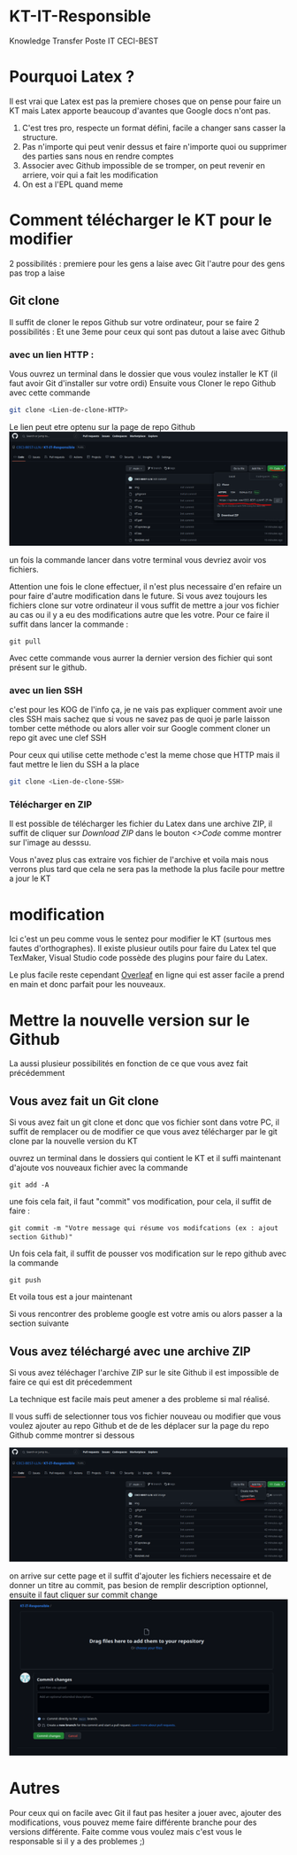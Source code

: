 # KT-IT-Responsible
Knowledge Transfer Poste IT CECI-BEST

# Pourquoi Latex ?
Il est vrai que Latex est pas la premiere choses que on pense pour faire un KT mais Latex apporte beaucoup d'avantes que Google docs n'ont pas.

1) C'est tres pro, respecte un format défini, facile a changer sans casser la structure.
2) Pas n'importe qui peut venir dessus et faire n'importe quoi ou supprimer des parties sans nous en rendre comptes
3) Associer avec Github impossible de se tromper, on peut revenir en arriere, voir qui a fait les modification
2) On est a l'EPL quand meme

# Comment télécharger le KT pour le modifier 
2 possibilités :
premiere pour les gens a laise avec Git
l'autre pour des gens pas trop a laise

## Git clone

Il suffit de cloner le repos Github sur votre ordinateur, pour se faire 2 possibilités :
Et une 3eme pour ceux qui sont pas dutout a laise avec Github

### avec un lien HTTP :

Vous ouvrez un terminal dans le dossier que vous voulez installer le KT (il faut avoir Git d'installer sur votre ordi) 
Ensuite vous Cloner le repo Github avec cette commande
    
```bash
git clone <Lien-de-clone-HTTP>
```

Le lien peut etre optenu sur la page de repo Github ![](https://github.com/CECI-BEST-LLN/KT-IT-Responsible/blob/main/img/GitClone.png?raw=true)

un fois la commande lancer dans votre terminal vous devriez avoir vos fichiers.

Attention une fois le clone effectuer, il n'est plus necessaire d'en refaire un pour faire d'autre modification dans le future. Si vous avez toujours les fichiers clone sur votre ordinateur il vous suffit de mettre a jour vos fichier au cas ou il y a eu des modifications autre que les votre. Pour ce faire il suffit dans lancer la commande : 

    git pull

Avec cette commande vous aurrer la dernier version des fichier qui sont présent sur le github.

### avec un lien SSH

c'est pour les KOG de l'info ça, je ne vais pas expliquer comment avoir une cles SSH mais sachez que si vous ne savez pas de quoi je parle laisson tomber cette méthode ou alors aller voir sur Google comment cloner un repo git avec une clef SSH

Pour ceux qui utilise cette methode c'est la meme chose que HTTP mais il faut mettre le lien du SSH a la place 

```bash
git clone <Lien-de-clone-SSH>
```

### Télécharger en ZIP

Il est possible de télécharger les fichier du Latex dans une archive ZIP, il suffit de cliquer sur *Download ZIP* dans le bouton *<>Code* comme montrer sur l'image au desssu.

Vous n'avez plus cas extraire vos fichier de l'archive et voila mais nous verrons plus tard que cela ne sera pas la methode la plus facile pour mettre a jour le KT

# modification

Ici c'est un peu comme vous le sentez pour modifier le KT (surtous mes fautes d'orthographes). Il existe plusieur outils pour faire du Latex tel que TexMaker, Visual Studio code possède des plugins pour faire du Latex. 

Le plus facile reste cependant [Overleaf](https://www.overleaf.com) en ligne qui est asser facile a prend en main et donc parfait pour les nouveaux.

# Mettre la nouvelle version sur le Github

La aussi plusieur possibilités en fonction de ce que vous avez fait précédemment

## Vous avez fait un Git clone

Si vous avez fait un git clone et donc que vos fichier sont dans votre PC, il suffit de remplacer ou de modifier ce que vous avez télécharger par le git clone par la nouvelle version du KT

ouvrez un terminal dans le dossiers qui contient le KT et il suffi maintenant d'ajoute vos nouveaux fichier avec la commande

    git add -A

une fois cela fait, il faut "commit" vos modification, pour cela, il suffit de faire :

    git commit -m "Votre message qui résume vos modifcations (ex : ajout section Github)"

Un fois cela fait, il suffit de pousser vos modification sur le repo github avec la commande

    git push

Et voila tous est a jour maintenant

Si vous rencontrer des probleme google est votre amis ou alors passer a la section suivante



## Vous avez téléchargé avec une archive ZIP

Si vous avez téléchager l'archive ZIP sur le site Github il est impossible de faire ce qui est dit précedemment

La technique est facile mais peut amener a des probleme si mal réalisé.

Il vous suffi de selectionner tous vos fichier nouveau ou modifier que vous voulez ajouter au repo Github et de de les déplacer sur la page du repo Github comme montrer si dessous

![](https://github.com/CECI-BEST-LLN/KT-IT-Responsible/blob/main/img/Upload.png?raw=true)

on arrive sur cette page et il suffit d'ajouter les fichiers necessaire et de donner un titre au commit, pas besion de remplir description optionnel, ensuite il faut cliquer sur commit change
![](https://github.com/CECI-BEST-LLN/KT-IT-Responsible/blob/main/img/Upload1.png?raw=true)

# Autres

Pour ceux qui on facile avec Git il faut pas hesiter a jouer avec, ajouter des modifications, vous pouvez meme faire différente branche pour des versions différente. Faite comme vous voulez mais c'est vous le responsable si il y a des problemes ;)
